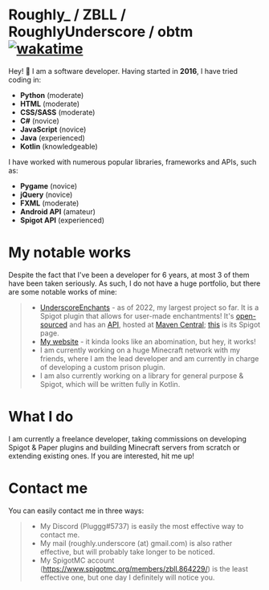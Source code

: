 Roughly_ / ZBLL / RoughlyUnderscore / obtm
[![wakatime](https://wakatime.com/badge/user/19138aa2-1487-421c-9561-14ecdff554f8.svg)](https://wakatime.com/@19138aa2-1487-421c-9561-14ecdff554f8)
===
Hey! :wave: I am a software developer. Having started in **2016**, I have tried coding in:
* **Python** (moderate)
* **HTML** (moderate)
* **CSS/SASS** (moderate)
* **C#** (novice)
* **JavaScript** (novice)
* **Java** (experienced)
* **Kotlin** (knowledgeable)

I have worked with numerous popular libraries, frameworks and APIs, such as:
* **Pygame** (novice)
* **jQuery** (novice)
* **FXML** (moderate)
* **Android API** (amateur)
* **Spigot API** (experienced)

My notable works
===
Despite the fact that I've been a developer for 6 years, at most 3 of them have been taken seriously. As such, I do not have a huge portfolio, but there are some notable works of mine:
> - [UnderscoreEnchants](https://github.com/RoughlyUnderscore/UnderscoreEnchants) - as of 2022, my largest project so far. It is a Spigot plugin that allows for user-made enchantments! It's [open-sourced](https://github.com/RoughlyUnderscore/UnderscoreEnchantsCode) and has an [API](https://github.com/RoughlyUnderscore/UnderscoreEnchantsAPI), hosted at [Maven Central](https://mvnrepository.com/artifact/io.github.zbll-cuber.enchantsapi/UnderscoreEnchantsAPI/2.0.10); [this](https://www.spigotmc.org/resources/%E2%AD%90-underscoreenchants-%E2%AD%90-create-custom-enchantments-2-guis-%E2%9A%A1.97002/) is its Spigot page.
> - [My website](https://github.com/RoughlyUnderscore/ZBLLRoughlyWebsite) - it kinda looks like an abomination, but hey, it works!
> - I am currently working on a huge Minecraft network with my friends, where I am the lead developer and am currently in charge of developing a custom prison plugin.
> - I am also currently working on a library for general purpose & Spigot, which will be written fully in Kotlin.

What I do
===
I am currently a freelance developer, taking commissions on developing Spigot & Paper plugins and building Minecraft servers from scratch or extending existing ones. If you are interested, hit me up!

Contact me
===
You can easily contact me in three ways:
> - My Discord (Pluggg#5737) is easily the most effective way to contact me.
> - My mail (roughly.underscore (at) gmail.com) is also rather effective, but will probably take longer to be noticed.
> - My SpigotMC account (https://www.spigotmc.org/members/zbll.864229/) is the least effective one, but one day I definitely will notice you.
